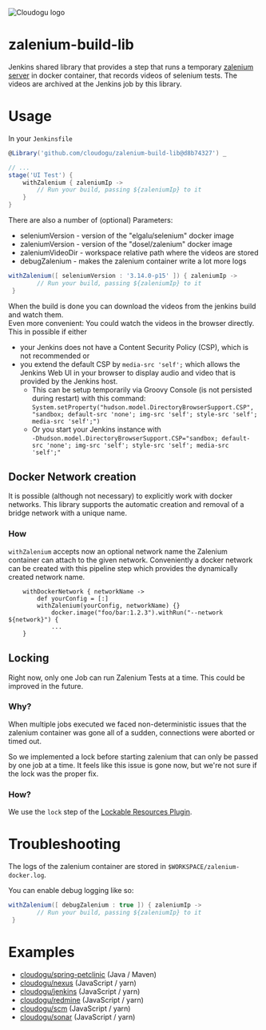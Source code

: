 ![Cloudogu logo](https://cloudogu.com/images/logo.png)

zalenium-build-lib
=======

Jenkins shared library that provides a step that runs a temporary [zalenium server](https://github.com/zalando/zalenium) 
in docker container, that records videos of selenium tests. The videos are archived at the Jenkins job by this library.

# Usage

In your `Jenkinsfile`

```groovy
@Library('github.com/cloudogu/zalenium-build-lib@d8b74327') _

// ...
stage('UI Test') {
    withZalenium { zaleniumIp ->
        // Run your build, passing ${zaleniumIp} to it
    }
}
```

There are also a number of (optional) Parameters:
                           
- seleniumVersion - version of the "elgalu/selenium" docker image
- zaleniumVersion - version of the "dosel/zalenium" docker image
- zaleniumVideoDir - workspace relative path where the videos are stored
- debugZalenium - makes the zalenium container write a lot more logs

```groovy
withZalenium([ seleniumVersion : '3.14.0-p15' ]) { zaleniumIp ->
        // Run your build, passing ${zaleniumIp} to it
 }
```

When the build is done you can download the videos from the jenkins build and watch them.  
Even more convenient: You could watch the videos in the browser directly. This in possible if either

* your Jenkins does not have a Content Security Policy (CSP), which is not recommended or
* you extend the default CSP by `media-src 'self';` which allows the Jenkins Web UI in your browser to display audio
  and video that is provided by the Jenkins host.
  * This can be setup temporarily via Groovy Console (is not persisted during restart) with this command:  
  `System.setProperty("hudson.model.DirectoryBrowserSupport.CSP", "sandbox; default-src 'none'; img-src 'self'; style-src 'self'; media-src 'self';")`
  * Or you start your Jenkins instance with   
  `-Dhudson.model.DirectoryBrowserSupport.CSP="sandbox; default-src 'none'; img-src 'self'; style-src 'self'; media-src 'self';"`

## Docker Network creation

It is possible (although not necessary) to explicitly work with docker networks. This library supports the automatic creation and removal of a bridge network with a unique name.

### How

`withZalenium` accepts now an optional network name the Zalenium container can attach to the given network. Conveniently a docker network can be created with this pipeline step which provides the dynamically created network name.

```
    withDockerNetwork { networkName ->
        def yourConfig = [:]
        withZalenium(yourConfig, networkName) {}
            docker.image("foo/bar:1.2.3").withRun("--network ${network}") {
            ...
    }

```

## Locking

Right now, only one Job can run Zalenium Tests at a time.
This could be improved in the future. 

### Why?

When multiple jobs executed we faced non-deterministic issues that the zalenium container was gone all of a sudden, 
connections were aborted or timed out.

So we implemented a lock before starting zalenium that can only be passed by one job at a time.
It feels like this issue is gone now, but we're not sure if the lock was the proper fix.

### How?

We use the `lock` step of the [Lockable Resources Plugin](https://wiki.jenkins.io/display/JENKINS/Lockable+Resources+Plugin).

# Troubleshooting

The logs of the zalenium container are stored in `$WORKSPACE/zalenium-docker.log`.

You can enable debug logging like so:

```groovy
withZalenium([ debugZalenium : true ]) { zaleniumIp ->
        // Run your build, passing ${zaleniumIp} to it
 }
```

# Examples

* [cloudogu/spring-petclinic](https://github.com/cloudogu/spring-petclinic/blob/548db42f320f0f9065876c588c93754beffacc36/Jenkinsfile) (Java / Maven)
* [cloudogu/nexus](https://github.com/cloudogu/nexus/blob/434c8c3ebef740cd887462aad1292971c46d883e/Jenkinsfile)  (JavaScript / yarn)
* [cloudogu/jenkins](https://github.com/cloudogu/jenkins/blob/3bc8b6ab406477e0c3bb232e05f745b1fc91ba70/Jenkinsfile)  (JavaScript / yarn)
* [cloudogu/redmine](https://github.com/cloudogu/redmine/blob/740dd3a99a8111c31e4ada1ccb3023d84d6d205f/Jenkinsfile)  (JavaScript / yarn)
* [cloudogu/scm](https://github.com/cloudogu/scm/blob/4f1c998425e175a7a52f97dff5b78e82f244a9bf/Jenkinsfile)  (JavaScript / yarn)
* [cloudogu/sonar](https://github.com/cloudogu/sonar/blob/3488a6e7e38ee5e2e8fde807de570028e15835a1/Jenkinsfile)  (JavaScript / yarn)